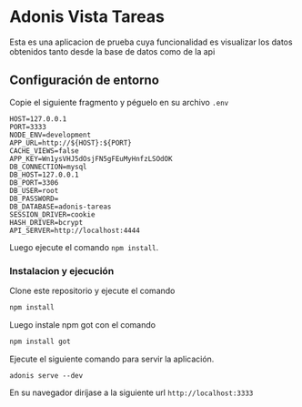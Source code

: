 # Adonis Vista Tareas

Esta es una aplicacion de prueba cuya funcionalidad es visualizar los datos obtenidos tanto desde la base de datos como de la api

## Configuración de entorno

Copie el siguiente fragmento y péguelo en su archivo `.env`

```.env
HOST=127.0.0.1
PORT=3333
NODE_ENV=development
APP_URL=http://${HOST}:${PORT}
CACHE_VIEWS=false
APP_KEY=Wn1ysVHJ5dOsjFN5gFEuMyHnfzLSOdOK
DB_CONNECTION=mysql
DB_HOST=127.0.0.1
DB_PORT=3306
DB_USER=root
DB_PASSWORD=
DB_DATABASE=adonis-tareas
SESSION_DRIVER=cookie
HASH_DRIVER=bcrypt
API_SERVER=http://localhost:4444
```

Luego ejecute el comando `npm install`.


### Instalacion y ejecución

Clone este repositorio y ejecute el comando

```bash
npm install
```
Luego instale npm got con el comando

```bash
npm install got
```


Ejecute el siguiente comando para servir la aplicación.

```terminal
adonis serve --dev
```

En su navegador diríjase a la siguiente url `http://localhost:3333`

